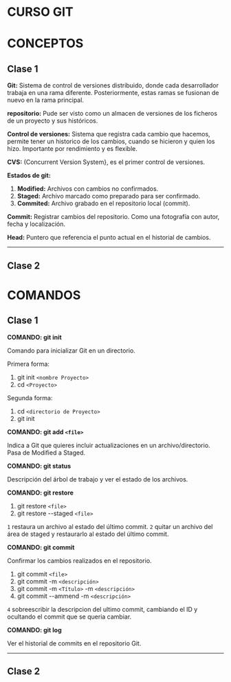 # **CURSO GIT**
# CONCEPTOS
## **Clase 1**
**Git:**
Sistema de control de versiones distribuido, donde cada desarrollador trabaja en una rama diferente. Posteriormente, estas ramas se fusionan de nuevo en la rama principal.

**repositorio:**
Pude ser visto como un almacen de versiones de los ficheros de un proyecto y sus históricos.

**Control de versiones:** 
Sistema que registra cada cambio que hacemos, permite tener un historico de los cambios, cuando se hicieron y quien los hizo. Importante por rendimiento y es flexible.

**CVS:**
(Concurrent Version System}, es el primer control de versiones.

**Estados de git:**
1. **Modified:** Archivos con cambios no confirmados.
2. **Staged:** Archivo marcado como preparado para ser confirmado.
3. **Commited:** Archivo grabado en el repositorio local (commit).

**Commit:** 
Registrar cambios del repositorio. Como una fotografía con autor, fecha y localización.

**Head:** 
Puntero que referencia el punto actual en el historial de cambios.
****
## **Clase 2**
# COMANDOS
## **Clase 1**
**COMANDO: git init**

Comando para inicializar Git en un directorio.

Primera forma:
1. git init `<nombre Proyecto>`
2. cd `<Proyecto>`

Segunda forma:
1. cd `<directorio de Proyecto>`
2. git init

**COMANDO: git add `<file>`**

Indica a Git que quieres incluir actualizaciones en un archivo/directorio. Pasa de Modified a Staged.

**COMANDO: git status**

Descripción del árbol de trabajo y ver el estado de los archivos.

**COMANDO: git restore**
1. git restore `<file>`
2. git restore --staged `<file>`

 `1` restaura un archivo al estado del último commit. `2` quitar un archivo del área de staged y restaurarlo al estado del último commit.

**COMANDO: git commit**

Confirmar los cambios realizados en el repositorio.
1. git commit `<file>`
2. git commit -m `<descripción>`
3. git commit -m `<Título>` -m `<descripción>`
4. git commit --ammend -m `<descripción>`

`4` sobreescribir la descripcion del ultimo commit, cambiando el ID y ocultando el commit que se queria cambiar.

**COMANDO: git log**

Ver el historial de commits en el repositorio Git.
****
## **Clase 2**
